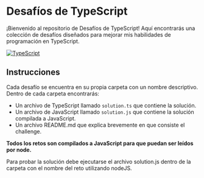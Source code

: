 # Desafíos de TypeScript

¡Bienvenido al repositorio de Desafíos de TypeScript! Aquí encontrarás una colección de desafíos diseñados para mejorar mis habilidades de programación en TypeScript.

[![TypeScript](https://img.shields.io/badge/TypeScript-blue.svg)](https://www.typescriptlang.org/)

## Instrucciones

Cada desafío se encuentra en su propia carpeta con un nombre descriptivo. Dentro de cada carpeta encontrarás:

- Un archivo de TypeScript llamado `solution.ts` que contiene la solución.
- Un archivo de JavaScript llamado `solution.js` que contiene la solución compilada a JavaScript.
- Un archivo README.md que explica brevemente en que consiste el challenge.

**Todos los retos son compilados a JavaScript para que puedan ser leídos por node.**

Para probar la solución debe ejecutarse el archivo solution.js dentro de la carpeta con el nombre del reto utilizando nodeJS.

